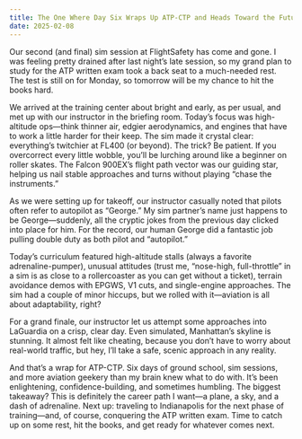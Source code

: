 ```yaml
---
title: The One Where Day Six Wraps Up ATP-CTP and Heads Toward the Future
date: 2025-02-08
---
```

Our second (and final) sim session at FlightSafety has come and gone. I was feeling pretty drained after last night’s late session, so my grand plan to study for the ATP written exam took a back seat to a much-needed rest. The test is still on for Monday, so tomorrow will be my chance to hit the books hard.

We arrived at the training center about bright and early, as per usual, and met up with our instructor in the briefing room. Today’s focus was high-altitude ops—think thinner air, edgier aerodynamics, and engines that have to work a little harder for their keep. The sim made it crystal clear: everything’s twitchier at FL400 (or beyond). The trick? Be patient. If you overcorrect every little wobble, you’ll be lurching around like a beginner on roller skates. The Falcon 900EX’s flight path vector was our guiding star, helping us nail stable approaches and turns without playing “chase the instruments.”

As we were setting up for takeoff, our instructor casually noted that pilots often refer to autopilot as “George.” My sim partner’s name just happens to be George—suddenly, all the cryptic jokes from the previous day clicked into place for him. For the record, our human George did a fantastic job pulling double duty as both pilot and “autopilot.”

Today’s curriculum featured high-altitude stalls (always a favorite adrenaline-pumper), unusual attitudes (trust me, “nose-high, full-throttle” in a sim is as close to a rollercoaster as you can get without a ticket), terrain avoidance demos with EPGWS, V1 cuts, and single-engine approaches. The sim had a couple of minor hiccups, but we rolled with it—aviation is all about adaptability, right?

For a grand finale, our instructor let us attempt some approaches into LaGuardia on a crisp, clear day. Even simulated, Manhattan’s skyline is stunning. It almost felt like cheating, because you don’t have to worry about real-world traffic, but hey, I’ll take a safe, scenic approach in any reality.

And that’s a wrap for ATP-CTP. Six days of ground school, sim sessions, and more aviation geekery than my brain knew what to do with. It’s been enlightening, confidence-building, and sometimes humbling. The biggest takeaway? This is definitely the career path I want—a plane, a sky, and a dash of adrenaline. Next up: traveling to Indianapolis for the next phase of training—and, of course, conquering the ATP written exam. Time to catch up on some rest, hit the books, and get ready for whatever comes next.
